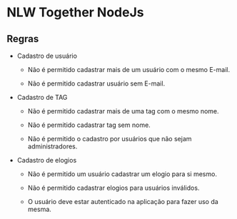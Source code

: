 # **NLW Together NodeJs**

## **Regras**

- Cadastro de usuário
    * Não é permitido cadastrar mais de um usuário com o mesmo E-mail.

    * Não é permitido cadastrar usuário sem E-mail.

- Cadastro de TAG

    - Não é permitido cadastrar mais de uma tag com o mesmo nome.

    - Não é permitido cadastrar tag sem nome.

    - Não é permitido o cadastro por usuários que não sejam administradores.

- Cadastro de elogios

    - Não é permitido um usuário cadastrar um elogio para si mesmo.

    - Não é permitido cadastrar elogios para usuários inválidos.

    - O usuário deve estar autenticado na aplicação para fazer uso da mesma.